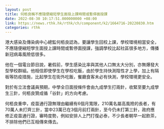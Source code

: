 ```yaml
---
layout: post
title: 何栢良稱不應隨便縮短學生面授上課時間或暫停面授課
date: 2022-08-30 10:17:51.000000000 +08:00
link: https://news.rthk.hk/rthk/ch/component/k2/1664716-20220830.htm
categories: rthk
---
```


港大感染及傳染病中心總監何栢良認為，要讓學生回校上課，學校環境相當安全，不應隨便縮短學生面授上課時間或暫停面授課，強調學校比起社區很多地方，傳播新冠病毒風險低很多。

他在一個電台節目說，暑假前，學生感染比率與其他人口無太大分別，亦無爆發大型學校群組。他相信即使學生在學校吃飯，由於學生持快測陰性才上學，加上有隔板等防疫措施，比起學生在街外吃飯，餐廳食客未必有快測，學校環境更安全。

對於有立法會議員預期，中學全日面授條件會由九成學生打兩針，收緊至要九成學生三針，何栢良贊成循「谷針」的方向考慮。

何栢良重申，疫苗通行證無理由繼續有6個月寬限，210萬名屬高風險的長者，有70萬人未打齊三針，當中23萬已在3個月前打兩針，至今仍未打第三針，政府應修正疫苗通行證，審時度勢，例如安排人上門打復必泰，不少長者朝早一起飲茶，不排除他們已互相傳來傳去。
